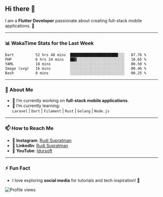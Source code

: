 ## Hi there 👋

I am a **Flutter Developer** passionate about creating full-stack mobile applications. 🚀

---

### 📊 WakaTime Stats for the Last Week
<!--START_SECTION:waka-->

```txt
Dart          52 hrs 48 mins  ██████████████████████░░░   87.76 %
PHP           6 hrs 24 mins   ██▓░░░░░░░░░░░░░░░░░░░░░░   10.65 %
YAML          18 mins         ░░░░░░░░░░░░░░░░░░░░░░░░░   00.50 %
Image (svg)   16 mins         ░░░░░░░░░░░░░░░░░░░░░░░░░   00.46 %
Bash          8 mins          ░░░░░░░░░░░░░░░░░░░░░░░░░   00.25 %
```

<!--END_SECTION:waka-->

---

### 🌱 About Me
- 🔭 I’m currently working on **full-stack mobile applications**.
- 🌱 I’m currently learning:  
  `Laravel` | `Dart` | `Filament` | `Rust` | `Golang` | `Node.js`

---

### 📫 How to Reach Me
- 💬 **Instagram**: [Rudi Supratman](https://www.instagram.com/rudisupratman97)  
- 💼 **LinkedIn**: [Rudi Supratman](https://www.linkedin.com/in/rudi-supratman-324233281)  
- 🎥 **YouTube**: [Idursoft](https://www.youtube.com/@adde5863)

---

### ⚡ Fun Fact
- I love exploring **social media** for tutorials and tech inspiration! 🎥

![Profile views](https://komarev.com/ghpvc/?username=idurgit&color=green)
